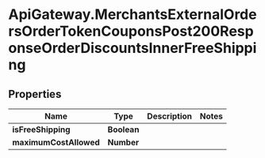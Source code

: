 # ApiGateway.MerchantsExternalOrdersOrderTokenCouponsPost200ResponseOrderDiscountsInnerFreeShipping

## Properties

Name | Type | Description | Notes
------------ | ------------- | ------------- | -------------
**isFreeShipping** | **Boolean** |  | 
**maximumCostAllowed** | **Number** |  | 


